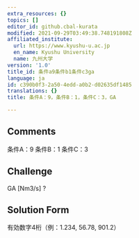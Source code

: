 ```yaml
---
extra_resources: {}
topics: []
editor_id: github.cbal-kurata
modified: 2021-09-29T03:49:38.748191808Z
affiliated_institute:
  url: https://www.kyushu-u.ac.jp
  en_name: Kyushu University
  name: 九州大学
version: '1.0'
title_id: 条件a9条件b1条件c3ga
language: ja
id: c390b0f3-2a50-4edd-a0b2-d02635df1485
translations: {}
title: 条件A：9，条件B：1，条件C：3，GA

---
```


## Comments
条件A：9
条件B：1
条件C：3

## Challenge
GA [Nm3/s] ?

## Solution Form
有効数字4桁（例：1.234,  56.78,  901.2）





